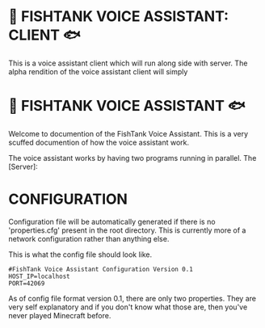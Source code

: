 
# 🐠 FISHTANK VOICE ASSISTANT: CLIENT 🐟

This is a voice assistant client which will run along side with server. 
The alpha rendition of the voice assistant client will simply 

# 🐠 FISHTANK VOICE ASSISTANT 🐟
Welcome to documention of the FishTank Voice Assistant. This is a very scuffed documention
of how the voice assistant work.

The voice assistant works by having two programs running in parallel. The [Server]:

# 

# CONFIGURATION
Configuration file will be automatically generated if there is no 'properties.cfg' present
in the root directory. This is currently more of a network configuration rather than anything else.

This is what the config file should look like.
```
#FishTank Voice Assistant Configuration Version 0.1
HOST_IP=localhost
PORT=42069
```
As of config file format version 0.1, there are only two properties. They are very self
explanatory and if you don't know what those are, then you've never played Minecraft before.
 